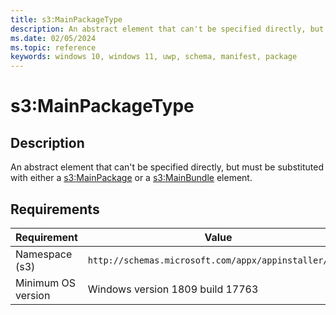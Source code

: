 ```yaml
---
title: s3:MainPackageType
description: An abstract element that can't be specified directly, but must be substituted with either a s3:MainPackage or a s3:MainBundle element.
ms.date: 02/05/2024
ms.topic: reference
keywords: windows 10, windows 11, uwp, schema, manifest, package 
---
```


# s3:MainPackageType

## Description

An abstract element that can't be specified directly, but must be substituted with either a [s3:MainPackage](element-s3-mainpackage.md) or a [s3:MainBundle](element-s3-mainbundle.md) element.



## Requirements

| Requirement | Value |
| ---------------| -------------------------------------------------------------|
| Namespace (s3) | `http://schemas.microsoft.com/appx/appinstaller/2018` |
| Minimum OS version | Windows version 1809 build 17763 |
